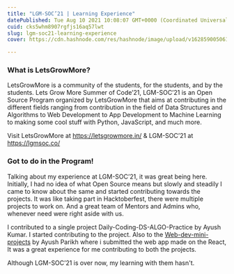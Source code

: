 ```yaml
---
title: "LGM-SOC’21 | Learning Experience"
datePublished: Tue Aug 10 2021 10:08:07 GMT+0000 (Coordinated Universal Time)
cuid: cks5whm8907rgfjs16aq57lwt
slug: lgm-soc21-learning-experience
cover: https://cdn.hashnode.com/res/hashnode/image/upload/v1628590050619/QoCOz_e1m.png

---
```


### What is LetsGrowMore?

LetsGrowMore is a community of the students, for the students, and by the students. Lets Grow More Summer of Code’21, LGM-SOC’21 is an Open Source Program organized by LetsGrowMore that aims at contributing in the different fields ranging from contribution in the field of Data Structures and Algorithms to Web Development to App Development to Machine Learning to making some cool stuff with Python, JavaScript, and much more. 

Visit LetsGrowMore at https://letsgrowmore.in/ & LGM-SOC’21 at https://lgmsoc.co/

### Got to do in the Program!

Talking about my experience at LGM-SOC’21, it was great being here. Initially, I had no idea of what Open Source means but slowly and steadily I came to know about the same and started contributing towards the projects. It was like taking part in Hacktoberfest, there were multiple projects to work on. And a great team of Mentors and Admins who, whenever need were right aside with us. 

I contributed to a single project Daily-Coding-DS-ALGO-Practice by Ayush Kumar. I started contributing to the project. Also to the [Web-dev-mini-projects](https://github.com/Ayushparikh-code/Web-dev-mini-projects) by Ayush Parikh where i submitted the web app made on the React, It was a great experience for me contributing to both the projects.

Although LGM-SOC’21 is over now, my learning with them hasn't. 

